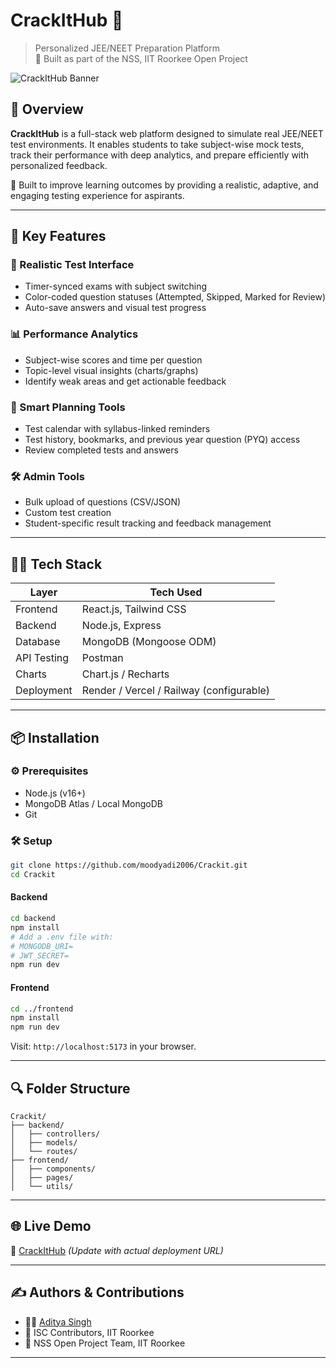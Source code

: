 # CrackItHub 🎯
> Personalized JEE/NEET Preparation Platform  
> 🚀 Built as part of the NSS, IIT Roorkee Open Project

![CrackItHub Banner](https://user-images.githubusercontent.com/your-banner.png)

## 🌟 Overview

**CrackItHub** is a full-stack web platform designed to simulate real JEE/NEET test environments. It enables students to take subject-wise mock tests, track their performance with deep analytics, and prepare efficiently with personalized feedback.  

🧠 Built to improve learning outcomes by providing a realistic, adaptive, and engaging testing experience for aspirants.

---

## 🧩 Key Features

### 🎯 Realistic Test Interface
- Timer-synced exams with subject switching  
- Color-coded question statuses (Attempted, Skipped, Marked for Review)  
- Auto-save answers and visual test progress

### 📊 Performance Analytics
- Subject-wise scores and time per question  
- Topic-level visual insights (charts/graphs)  
- Identify weak areas and get actionable feedback

### 📅 Smart Planning Tools
- Test calendar with syllabus-linked reminders  
- Test history, bookmarks, and previous year question (PYQ) access  
- Review completed tests and answers

### 🛠️ Admin Tools
- Bulk upload of questions (CSV/JSON)  
- Custom test creation  
- Student-specific result tracking and feedback management

---

## 👨‍💻 Tech Stack

| Layer         | Tech Used                            |
|--------------|---------------------------------------|
| Frontend     | React.js, Tailwind CSS                |
| Backend      | Node.js, Express                      |
| Database     | MongoDB (Mongoose ODM)                |
| API Testing  | Postman                               |
| Charts       | Chart.js / Recharts                   |
| Deployment   | Render / Vercel / Railway (configurable) |

---

## 📦 Installation

### ⚙️ Prerequisites
- Node.js (v16+)
- MongoDB Atlas / Local MongoDB
- Git

### 🛠️ Setup

```bash
git clone https://github.com/moodyadi2006/Crackit.git
cd Crackit
````

#### Backend

```bash
cd backend
npm install
# Add a .env file with:
# MONGODB_URI=
# JWT_SECRET=
npm run dev
```

#### Frontend

```bash
cd ../frontend
npm install
npm run dev
```

Visit: `http://localhost:5173` in your browser.

---

## 🔍 Folder Structure

```
Crackit/
├── backend/
│   ├── controllers/
│   ├── models/
│   └── routes/
├── frontend/
│   ├── components/
│   ├── pages/
│   └── utils/
```

---

## 🌐 Live Demo

🔗 [CrackItHub](https://crackit-1.onrender.com/) *(Update with actual deployment URL)*

---

## ✍️ Authors & Contributions

* 👨‍💻 [Aditya Singh](https://github.com/moodyadi2006)
* 🤝 ISC Contributors, IIT Roorkee
* 📢 NSS Open Project Team, IIT Roorkee

---

